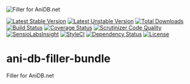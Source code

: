 ![Filler for AniDB.net](http://anime-db.org/bundles/animedboffsite/images/anidb.net.png)

[![Latest Stable Version](https://poser.pugx.org/anime-db/ani-db-filler-bundle/v/stable.png)](https://packagist.org/packages/anime-db/ani-db-filler-bundle)
[![Latest Unstable Version](https://poser.pugx.org/anime-db/ani-db-filler-bundle/v/unstable.png)](https://packagist.org/packages/anime-db/ani-db-filler-bundle)
[![Total Downloads](https://poser.pugx.org/anime-db/ani-db-filler-bundle/downloads)](https://packagist.org/packages/anime-db/ani-db-filler-bundle)
[![Build Status](https://travis-ci.org/anime-db/ani-db-filler-bundle.svg?branch=master)](https://travis-ci.org/anime-db/ani-db-filler-bundle)
[![Coverage Status](https://coveralls.io/repos/github/anime-db/ani-db-filler-bundle/badge.svg?branch=master)](https://coveralls.io/github/anime-db/ani-db-filler-bundle?branch=master)
[![Scrutinizer Code Quality](https://scrutinizer-ci.com/g/anime-db/ani-db-filler-bundle/badges/quality-score.png?b=master)](https://scrutinizer-ci.com/g/anime-db/ani-db-filler-bundle/?branch=master)
[![SensioLabsInsight](https://insight.sensiolabs.com/projects/ac35f05d-5612-4915-95e6-b874a484d401/mini.png)](https://insight.sensiolabs.com/projects/ac35f05d-5612-4915-95e6-b874a484d401)
[![StyleCI](https://styleci.io/repos/19104282/shield)](https://styleci.io/repos/19104282)
[![Dependency Status](https://www.versioneye.com/user/projects/57c2f747939fc6004abe4579/badge.svg?style=flat-square)](https://www.versioneye.com/user/projects/57c2f747939fc6004abe4579)
[![License](https://poser.pugx.org/anime-db/ani-db-filler-bundle/license.png)](https://packagist.org/packages/anime-db/ani-db-filler-bundle)

ani-db-filler-bundle
====================

Filler for AniDB.net
